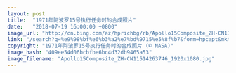 ```yaml
---
layout: post
title:  "1971年阿波罗15号执行任务时的合成照片"
date:   "2018-07-19 16:00:00 +0800"
image_url: "http://cn.bing.com/az/hprichbg/rb/Apollo15Composite_ZH-CN11514263746_1920x1080.jpg"
link: "/search?q=%e9%98%bf%e6%b3%a2%e7%bd%9715%e5%8f%b7&form=hpcapt&mkt=zh-cn"
copyright: "1971年阿波罗15号执行任务时的合成照片 (© NASA)"
image_hash: "409ee54d06bcbfbe6bc4d32db9465a53"
image_filename: "Apollo15Composite_ZH-CN11514263746_1920x1080.jpg"
---
```

